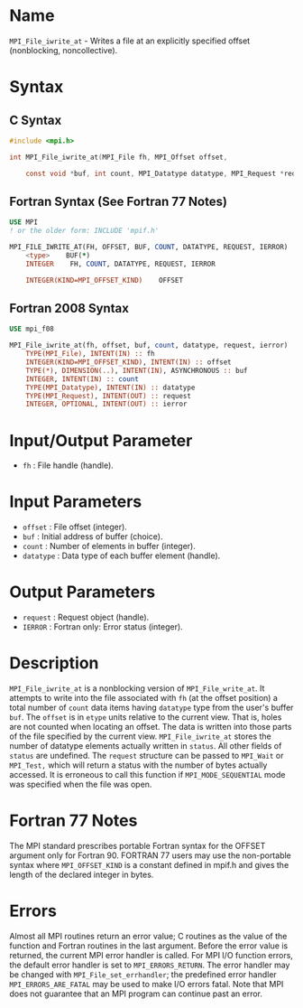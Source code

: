 # Name

`MPI_File_iwrite_at` - Writes a file at an explicitly specified offset
(nonblocking, noncollective).

# Syntax

## C Syntax

```c
#include <mpi.h>

int MPI_File_iwrite_at(MPI_File fh, MPI_Offset offset,

    const void *buf, int count, MPI_Datatype datatype, MPI_Request *request)
```

## Fortran Syntax (See Fortran 77 Notes)

```fortran
USE MPI
! or the older form: INCLUDE 'mpif.h'

MPI_FILE_IWRITE_AT(FH, OFFSET, BUF, COUNT, DATATYPE, REQUEST, IERROR)
    <type>    BUF(*)
    INTEGER    FH, COUNT, DATATYPE, REQUEST, IERROR

    INTEGER(KIND=MPI_OFFSET_KIND)    OFFSET
```

## Fortran 2008 Syntax

```fortran
USE mpi_f08

MPI_File_iwrite_at(fh, offset, buf, count, datatype, request, ierror)
    TYPE(MPI_File), INTENT(IN) :: fh
    INTEGER(KIND=MPI_OFFSET_KIND), INTENT(IN) :: offset
    TYPE(*), DIMENSION(..), INTENT(IN), ASYNCHRONOUS :: buf
    INTEGER, INTENT(IN) :: count
    TYPE(MPI_Datatype), INTENT(IN) :: datatype
    TYPE(MPI_Request), INTENT(OUT) :: request
    INTEGER, OPTIONAL, INTENT(OUT) :: ierror
```


# Input/Output Parameter

* `fh` : File handle (handle).

# Input Parameters

* `offset` : File offset (integer).
* `buf` : Initial address of buffer (choice).
* `count` : Number of elements in buffer (integer).
* `datatype` : Data type of each buffer element (handle).

# Output Parameters

* `request` : Request object (handle).
* `IERROR` : Fortran only: Error status (integer).

# Description

`MPI_File_iwrite_at` is a nonblocking version of `MPI_File_write_at`. It
attempts to write into the file associated with `fh` (at the offset
position) a total number of `count` data items having `datatype` type
from the user's buffer `buf`. The `offset` is in `etype` units relative
to the current view. That is, holes are not counted when locating an
offset. The data is written into those parts of the file specified by
the current view. `MPI_File_iwrite_at` stores the number of datatype
elements actually written in `status`. All other fields of `status` are
undefined. The `request` structure can be passed to `MPI_Wait` or `MPI_Test,`
which will return a status with the number of bytes actually accessed.
It is erroneous to call this function if `MPI_MODE_SEQUENTIAL` mode was
specified when the file was open.

# Fortran 77 Notes

The MPI standard prescribes portable Fortran syntax for the OFFSET
argument only for Fortran 90. FORTRAN 77 users may use the non-portable
syntax
where `MPI_OFFSET_KIND` is a constant defined in mpif.h and gives the
length of the declared integer in bytes.

# Errors

Almost all MPI routines return an error value; C routines as the value
of the function and Fortran routines in the last argument.
Before the error value is returned, the current MPI error handler is
called. For MPI I/O function errors, the default error handler is set to
`MPI_ERRORS_RETURN`. The error handler may be changed with
`MPI_File_set_errhandler`; the predefined error handler
`MPI_ERRORS_ARE_FATAL` may be used to make I/O errors fatal. Note that MPI
does not guarantee that an MPI program can continue past an error.
